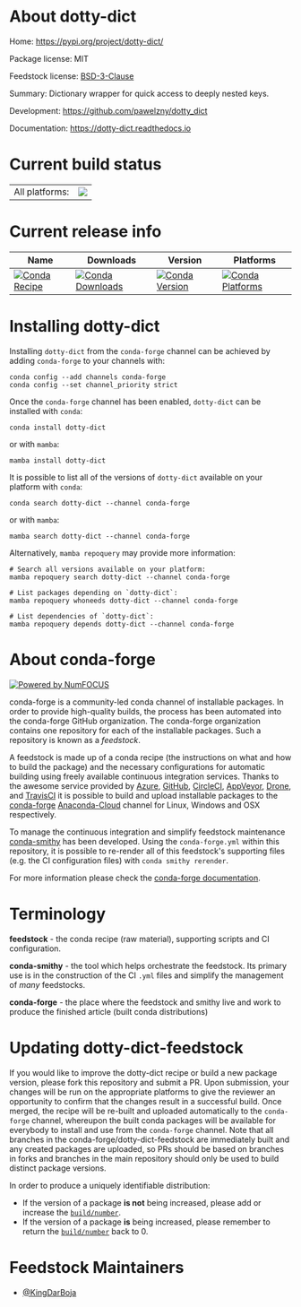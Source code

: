 About dotty-dict
================

Home: https://pypi.org/project/dotty-dict/

Package license: MIT

Feedstock license: [BSD-3-Clause](https://github.com/conda-forge/dotty-dict-feedstock/blob/main/LICENSE.txt)

Summary: Dictionary wrapper for quick access to deeply nested keys.

Development: https://github.com/pawelzny/dotty_dict

Documentation: https://dotty-dict.readthedocs.io

Current build status
====================


<table><tr><td>All platforms:</td>
    <td>
      <a href="https://dev.azure.com/conda-forge/feedstock-builds/_build/latest?definitionId=12149&branchName=main">
        <img src="https://dev.azure.com/conda-forge/feedstock-builds/_apis/build/status/dotty-dict-feedstock?branchName=main">
      </a>
    </td>
  </tr>
</table>

Current release info
====================

| Name | Downloads | Version | Platforms |
| --- | --- | --- | --- |
| [![Conda Recipe](https://img.shields.io/badge/recipe-dotty--dict-green.svg)](https://anaconda.org/conda-forge/dotty-dict) | [![Conda Downloads](https://img.shields.io/conda/dn/conda-forge/dotty-dict.svg)](https://anaconda.org/conda-forge/dotty-dict) | [![Conda Version](https://img.shields.io/conda/vn/conda-forge/dotty-dict.svg)](https://anaconda.org/conda-forge/dotty-dict) | [![Conda Platforms](https://img.shields.io/conda/pn/conda-forge/dotty-dict.svg)](https://anaconda.org/conda-forge/dotty-dict) |

Installing dotty-dict
=====================

Installing `dotty-dict` from the `conda-forge` channel can be achieved by adding `conda-forge` to your channels with:

```
conda config --add channels conda-forge
conda config --set channel_priority strict
```

Once the `conda-forge` channel has been enabled, `dotty-dict` can be installed with `conda`:

```
conda install dotty-dict
```

or with `mamba`:

```
mamba install dotty-dict
```

It is possible to list all of the versions of `dotty-dict` available on your platform with `conda`:

```
conda search dotty-dict --channel conda-forge
```

or with `mamba`:

```
mamba search dotty-dict --channel conda-forge
```

Alternatively, `mamba repoquery` may provide more information:

```
# Search all versions available on your platform:
mamba repoquery search dotty-dict --channel conda-forge

# List packages depending on `dotty-dict`:
mamba repoquery whoneeds dotty-dict --channel conda-forge

# List dependencies of `dotty-dict`:
mamba repoquery depends dotty-dict --channel conda-forge
```


About conda-forge
=================

[![Powered by
NumFOCUS](https://img.shields.io/badge/powered%20by-NumFOCUS-orange.svg?style=flat&colorA=E1523D&colorB=007D8A)](https://numfocus.org)

conda-forge is a community-led conda channel of installable packages.
In order to provide high-quality builds, the process has been automated into the
conda-forge GitHub organization. The conda-forge organization contains one repository
for each of the installable packages. Such a repository is known as a *feedstock*.

A feedstock is made up of a conda recipe (the instructions on what and how to build
the package) and the necessary configurations for automatic building using freely
available continuous integration services. Thanks to the awesome service provided by
[Azure](https://azure.microsoft.com/en-us/services/devops/), [GitHub](https://github.com/),
[CircleCI](https://circleci.com/), [AppVeyor](https://www.appveyor.com/),
[Drone](https://cloud.drone.io/welcome), and [TravisCI](https://travis-ci.com/)
it is possible to build and upload installable packages to the
[conda-forge](https://anaconda.org/conda-forge) [Anaconda-Cloud](https://anaconda.org/)
channel for Linux, Windows and OSX respectively.

To manage the continuous integration and simplify feedstock maintenance
[conda-smithy](https://github.com/conda-forge/conda-smithy) has been developed.
Using the ``conda-forge.yml`` within this repository, it is possible to re-render all of
this feedstock's supporting files (e.g. the CI configuration files) with ``conda smithy rerender``.

For more information please check the [conda-forge documentation](https://conda-forge.org/docs/).

Terminology
===========

**feedstock** - the conda recipe (raw material), supporting scripts and CI configuration.

**conda-smithy** - the tool which helps orchestrate the feedstock.
                   Its primary use is in the construction of the CI ``.yml`` files
                   and simplify the management of *many* feedstocks.

**conda-forge** - the place where the feedstock and smithy live and work to
                  produce the finished article (built conda distributions)


Updating dotty-dict-feedstock
=============================

If you would like to improve the dotty-dict recipe or build a new
package version, please fork this repository and submit a PR. Upon submission,
your changes will be run on the appropriate platforms to give the reviewer an
opportunity to confirm that the changes result in a successful build. Once
merged, the recipe will be re-built and uploaded automatically to the
`conda-forge` channel, whereupon the built conda packages will be available for
everybody to install and use from the `conda-forge` channel.
Note that all branches in the conda-forge/dotty-dict-feedstock are
immediately built and any created packages are uploaded, so PRs should be based
on branches in forks and branches in the main repository should only be used to
build distinct package versions.

In order to produce a uniquely identifiable distribution:
 * If the version of a package **is not** being increased, please add or increase
   the [``build/number``](https://docs.conda.io/projects/conda-build/en/latest/resources/define-metadata.html#build-number-and-string).
 * If the version of a package **is** being increased, please remember to return
   the [``build/number``](https://docs.conda.io/projects/conda-build/en/latest/resources/define-metadata.html#build-number-and-string)
   back to 0.

Feedstock Maintainers
=====================

* [@KingDarBoja](https://github.com/KingDarBoja/)

